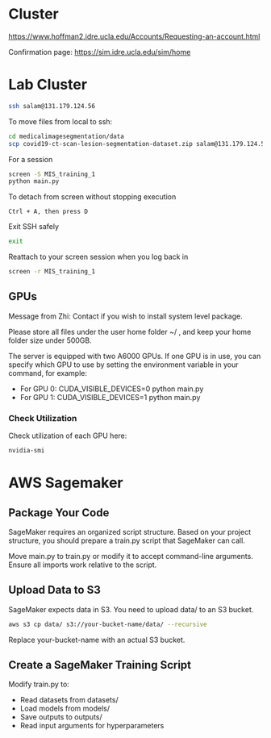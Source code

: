 # Cluster
https://www.hoffman2.idre.ucla.edu/Accounts/Requesting-an-account.html 

Confirmation page: https://sim.idre.ucla.edu/sim/home 

# Lab Cluster
```bash 
ssh salam@131.179.124.56
```

To move files from local to ssh: 
```bash
cd medicalimagesegmentation/data
scp covid19-ct-scan-lesion-segmentation-dataset.zip salam@131.179.124.56:/CGLab/salam/medicalimagesegmentation/data
```

For a session
```bash
screen -S MIS_training_1
python main.py
```

To detach from screen without stopping execution
```arduino
Ctrl + A, then press D
```

Exit SSH safely 
```bash
exit
```

Reattach to your screen session when you log back in 
```bash
screen -r MIS_training_1
```

## GPUs 
Message from Zhi: 
Contact if you wish to install system level package.

Please store all files under the user home folder ~/ , and keep your home folder size under 500GB.

The server is equipped with two A6000 GPUs. If one GPU is in use, you can specify which GPU to use by setting the environment variable in your command, for example:
- For GPU 0: CUDA_VISIBLE_DEVICES=0 python main.py
- For GPU 1: CUDA_VISIBLE_DEVICES=1 python main.py

### Check Utilization
Check utilization of each GPU here: 
```bash
nvidia-smi
```

# AWS Sagemaker
## Package Your Code
SageMaker requires an organized script structure. Based on your project structure, you should prepare a train.py script that SageMaker can call.

Move main.py to train.py or modify it to accept command-line arguments.
Ensure all imports work relative to the script.

## Upload Data to S3
SageMaker expects data in S3. You need to upload data/ to an S3 bucket.

```bash 
aws s3 cp data/ s3://your-bucket-name/data/ --recursive
```

Replace your-bucket-name with an actual S3 bucket.

## Create a SageMaker Training Script
Modify train.py to:
- Read datasets from datasets/
- Load models from models/
- Save outputs to outputs/
- Read input arguments for hyperparameters
